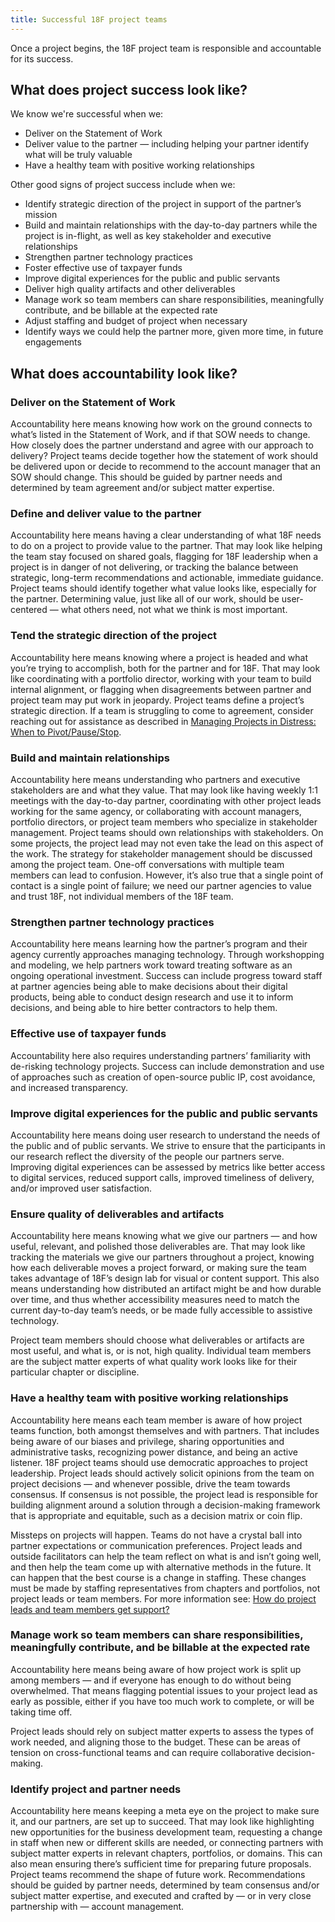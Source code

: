 ```yaml
---
title: Successful 18F project teams
---
```


Once a project begins, the 18F project team is responsible and accountable for its success.

## What does project success look like?

We know we're successful when we:

- Deliver on the Statement of Work
- Deliver value to the partner — including helping your partner identify what will be truly valuable
- Have a healthy team with positive working relationships

Other good signs of project success include when we:

- Identify strategic direction of the project in support of the partner’s mission
- Build and maintain relationships with the day-to-day partners while the project is in-flight, as well as key stakeholder and executive relationships
- Strengthen partner technology practices
- Foster effective use of taxpayer funds
- Improve digital experiences for the public and public servants
- Deliver high quality artifacts and other deliverables
- Manage work so team members can share responsibilities, meaningfully contribute, and be billable at the expected rate
- Adjust staffing and budget of project when necessary
- Identify ways we could help the partner more, given more time, in future engagements

## What does accountability look like?

### Deliver on the Statement of Work

Accountability here means knowing how work on the ground connects to what’s listed in the Statement of Work, and if that SOW needs to change. How closely does the partner understand and agree with our approach to delivery? Project teams decide together how the statement of work should be delivered upon or decide to recommend to the account manager that an SOW should change. This should be guided by partner needs and determined by team agreement and/or subject matter expertise.

### Define and deliver value to the partner

Accountability here means having a clear understanding of what 18F needs to do on a project to provide value to the partner. That may look like helping the team stay focused on shared goals, flagging for 18F leadership when a project is in danger of not delivering, or tracking the balance between strategic, long-term recommendations and actionable, immediate guidance. Project teams should identify together what value looks like, especially for the partner. Determining value, just like all of our work, should be user-centered — what others need, not what we think is most important.

### Tend the strategic direction of the project

Accountability here means knowing where a project is headed and what you’re trying to accomplish, both for the partner and for 18F. That may look like coordinating with a portfolio director, working with your team to build internal alignment, or flagging when disagreements between partner and project team may put work in jeopardy. Project teams define a project’s strategic direction. If a team is struggling to come to agreement, consider reaching out for assistance as described in [Managing Projects in Distress: When to Pivot/Pause/Stop](https://docs.google.com/document/d/1iHu4ZnJOfPz0IQ9OsolZey4O7reVW7WSNCufBHcEuOE/edit#).

### Build and maintain relationships

Accountability here means understanding who partners and executive stakeholders are and what they value. That may look like having weekly 1:1 meetings with the day-to-day partner, coordinating with other project leads working for the same agency, or collaborating with account managers, portfolio directors, or project team members who specialize in stakeholder management. Project teams should own relationships with stakeholders. On some projects, the project lead may not even take the lead on this aspect of the work. The strategy for stakeholder management should be discussed among the project team. One-off conversations with multiple team members can lead to confusion. However, it’s also true that a single point of contact is a single point of failure; we need our partner agencies to value and trust 18F, not individual members of the 18F team.

### Strengthen partner technology practices

Accountability here means learning how the partner’s program and their agency currently approaches managing technology. Through workshopping and modeling, we help partners work toward treating software as an ongoing operational investment. Success can include progress toward staff at partner agencies being able to make decisions about their digital products, being able to conduct design research and use it to inform decisions, and being able to hire better contractors to help them.

### Effective use of taxpayer funds

Accountability here also requires understanding partners’ familiarity with de-risking technology projects. Success can include demonstration and use of approaches such as creation of open-source public IP, cost avoidance, and increased transparency.

### Improve digital experiences for the public and public servants

Accountability here means doing user research to understand the needs of the public and of public servants. We strive to ensure that the participants in our research reflect the diversity of the people our partners serve. Improving digital experiences can be assessed by metrics like better access to digital services, reduced support calls, improved timeliness of delivery, and/or improved user satisfaction.

### Ensure quality of deliverables and artifacts

Accountability here means knowing what we give our partners — and how useful, relevant, and polished those deliverables are. That may look like tracking the materials we give our partners throughout a project, knowing how each deliverable moves a project forward, or making sure the team takes advantage of 18F’s design lab for visual or content support. This also means understanding how distributed an artifact might be and how durable over time, and thus whether accessibility measures need to match the current day-to-day team’s needs, or be made fully accessible to assistive technology.

Project team members should choose what deliverables or artifacts are most useful, and what is, or is not, high quality. Individual team members are the subject matter experts of what quality work looks like for their particular chapter or discipline.

### Have a healthy team with positive working relationships

Accountability here means each team member is aware of how project teams function, both amongst themselves and with partners. That includes being aware of our biases and privilege, sharing opportunities and administrative tasks, recognizing power distance, and being an active listener. 18F project teams should use democratic approaches to project leadership. Project leads should actively solicit opinions from the team on project decisions — and whenever possible, drive the team towards consensus. If consensus is not possible, the project lead is responsible for building alignment around a solution through a decision-making framework that is appropriate and equitable, such as a decision matrix or coin flip.

Missteps on projects will happen. Teams do not have a crystal ball into partner expectations or communication preferences. Project leads and outside facilitators can help the team reflect on what is and isn’t going well, and then help the team come up with alternative methods in the future. It can happen that the best course is a change in staffing. These changes must be made by staffing representatives from chapters and portfolios, not project leads or team members. For more information see: [How do project leads and team members get support?]({{site.baseurl}}/leading-projects/#how-do-project-leads-and-team-members-get-support)

### Manage work so team members can share responsibilities, meaningfully contribute, and be billable at the expected rate

Accountability here means being aware of how project work is split up among members — and if everyone has enough to do without being overwhelmed. That means flagging potential issues to your project lead as early as possible, either if you have too much work to complete, or will be taking time off.

Project leads should rely on subject matter experts to assess the types of work needed, and aligning those to the budget. These can be areas of tension on cross-functional teams and can require collaborative decision-making.

### Identify project and partner needs

Accountability here means keeping a meta eye on the project to make sure it, and our partners, are set up to succeed. That may look like highlighting new opportunities for the business development team, requesting a change in staff when new or different skills are needed, or connecting partners with subject matter experts in relevant chapters, portfolios, or domains. This can also mean ensuring there’s sufficient time for preparing future proposals. Project teams recommend the shape of future work. Recommendations should be guided by partner needs, determined by team consensus and/or subject matter expertise, and executed and crafted by — or in very close partnership with — account management.
